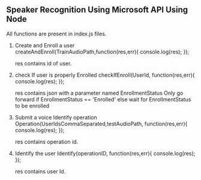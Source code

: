 ## Speaker Recognition Using Microsoft API Using Node

All functions are present in index.js files.

1. Create and Enroll a user
    createAndEnroll(TrainAudioPath,function(res,err){
        console.log(res);
    });

    res contains id of user.

2. check If user is properly Enrolled
    checkIfEnroll(UserId, function(res,err){
        console.log(res);
    });

    res contains json with a parameter named EnrollmentStatus
    Only go forward if EnrollmentStatus == 'Enrolled'
    else wait for EnrollmentStatus to be enrolled

3. Submit a voice Identify operation
    Operation(UserIdsCommaSeparated,testAudioPath, function(res,err){
        console.log(res);
    });

    res contains operation id.

4. Identify the user
    Identify(operationID, function(res,err){
        console.log(res);
    });

    res contains user Id.
